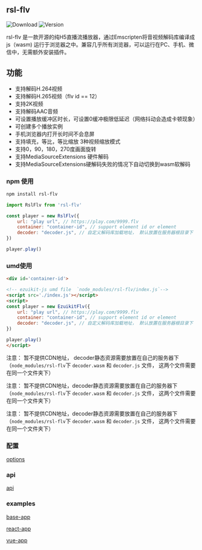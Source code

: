 ## rsl-flv

![Download](https://img.shields.io/npm/dm/rsl-flv.svg)
![Version](https://img.shields.io/npm/v/rsl-flv.svg)

rsl-flv 是一款开源的纯H5直播流播放器，通过Emscripten将音视频解码库编译成js（wasm) 运行于浏览器之中。兼容几乎所有浏览器，可以运行在PC、手机、微信中，无需额外安装插件。

## 功能

- 支持解码H.264视频
- 支持解码H.265视频（flv id == 12）
- 支持2K视频
- 支持解码AAC音频
- 可设置播放缓冲区时长，可设置0缓冲极限低延迟（网络抖动会造成卡顿现象）
- 可创建多个播放实例
- 手机浏览器内打开长时间不会息屏
- 支持填充，等比，等比缩放 3种视频缩放模式
- 支持0，90，180，270度画面旋转
- 支持MediaSourceExtensions 硬件解码
- 支持MediaSourceExtensions硬解码失败的情况下自动切换到wasm软解码

### npm 使用

```bash
npm install rsl-flv
```

```js
import RslFlv from 'rsl-flv'

const player = new RslFlv({
    url: "play url", // https://play.com/9999.flv
    container: "container-id", // support element id or element
    decoder: "decoder.js", // 自定义解码库加载地址， 默认放置在服务器根目录下
})

player.play()
```

### umd使用 

```html
<div id='container-id'>

<!-- ezuikit-js umd file  `node_modules/rsl-flv/index.js`-->
<script src='./index.js'></script>
<script>
const player = new EzuikitFlv({
    url: "play url", // https://play.com/9999.flv
    container: "container-id", // support element id or element
    decoder: "decoder.js", // 自定义解码库加载地址， 默认放置在服务器根目录下
})

player.play()
</script>
```

注意： 暂不提供CDN地址， decoder静态资源需要放置在自己的服务器下（`node_modules/rsl-flv`下 `decoder.wasm` 和 `decoder.js` 文件， 这两个文件需要在同一个文件夹下）

注意： 暂不提供CDN地址，decoder静态资源需要放置在自己的服务器下（`node_modules/rsl-flv`下 `decoder.wasm` 和 `decoder.js` 文件， 这两个文件需要在同一个文件夹下）

注意： 暂不提供CDN地址，decoder静态资源需要放置在自己的服务器下（`node_modules/rsl-flv`下 `decoder.wasm` 和 `decoder.js` 文件， 这两个文件需要在同一个文件夹下）


### 配置

[options](https://ezviz-openbiz.github.io/EZUIKit-flv/global.html#FlvOptions)

### api

[api](https://ezviz-openbiz.github.io/EZUIKit-flv/EzuikitFlv.html)


### examples

[base-app](https://github.com/Ezviz-OpenBiz/EZUIKit-flv/tree/master/examples/base-app)

[react-app](https://github.com/Ezviz-OpenBiz/EZUIKit-flv/tree/master/examples/react-app)

[vue-app](https://github.com/Ezviz-OpenBiz/EZUIKit-flv/tree/master/examples/vue-app)



